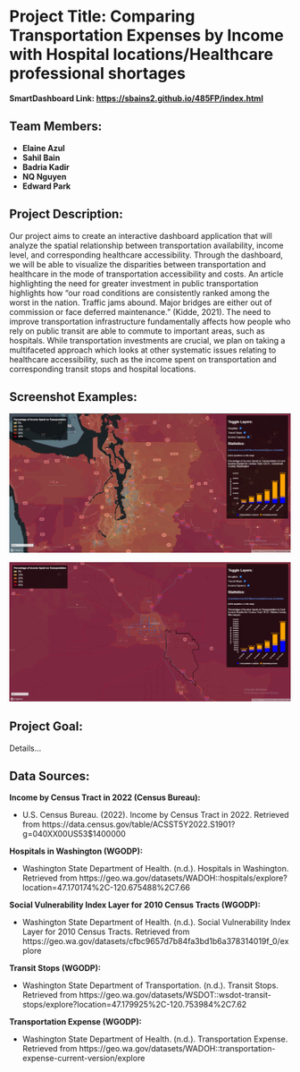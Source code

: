 # Project Title: Comparing Transportation Expenses by Income with Hospital locations/Healthcare professional shortages

**SmartDashboard Link: https://sbains2.github.io/485FP/index.html**

## Team Members:

<ul>
  <li><b>Elaine Azul</b></li>
  <li><b>Sahil Bain</b></li>
  <li><b>Badria Kadir</b></li>
  <li><b>NQ Nguyen</b></li>
  <li><b>Edward Park</b></li>
</ul>

## Project Description:

Our project aims to create an interactive dashboard application that will analyze the spatial relationship between transportation availability, income level, and corresponding healthcare accessibility. Through the dashboard, we will be able to visualize the disparities between transportation and healthcare in the mode of transportation accessibility and costs. An article highlighting the need for greater investment in public transportation highlights how “our road conditions are consistently ranked among the worst in the nation. Traffic jams abound. Major bridges are either out of commission or face deferred maintenance.” (Kidde, 2021). The need to improve transportation infrastructure fundamentally affects how people who rely on public transit are able to commute to important areas, such as hospitals. While transportation investments are crucial, we plan on taking a multifaceted approach which looks at other systematic issues relating to healthcare accessibility, such as the income spent on transportation and corresponding transit stops and hospital locations.

## Screenshot Examples:

![Image 1 for dashboard](/img/Map_1.png)

![Image 2 for dashboard](/img/Map_2.png)

## Project Goal:

Details...

## Data Sources:

**Income by Census Tract in 2022 (Census Bureau):**
<ul>
 <li>U.S. Census Bureau. (2022). Income by Census Tract in 2022. Retrieved from https://data.census.gov/table/ACSST5Y2022.S1901?g=040XX00US53$1400000</li>
</ul>

**Hospitals in Washington (WGODP):**
<ul>
 <li>Washington State Department of Health. (n.d.). Hospitals in Washington. Retrieved from https://geo.wa.gov/datasets/WADOH::hospitals/explore?location=47.170174%2C-120.675488%2C7.66</li>
</ul>

**Social Vulnerability Index Layer for 2010 Census Tracts (WGODP):**
<ul>
 <li>Washington State Department of Health. (n.d.). Social Vulnerability Index Layer for 2010 Census Tracts. Retrieved from https://geo.wa.gov/datasets/cfbc9657d7b84fa3bd1b6a378314019f_0/explore</li>
</ul>

**Transit Stops (WGODP):**
<ul>
 <li>Washington State Department of Transportation. (n.d.). Transit Stops. Retrieved from https://geo.wa.gov/datasets/WSDOT::wsdot-transit-stops/explore?location=47.179925%2C-120.753984%2C7.62</li>
</ul>

**Transportation Expense (WGODP):**
<ul>
 <li>Washington State Department of Health. (n.d.). Transportation Expense. Retrieved from https://geo.wa.gov/datasets/WADOH::transportation-expense-current-version/explore</li>
</ul>

